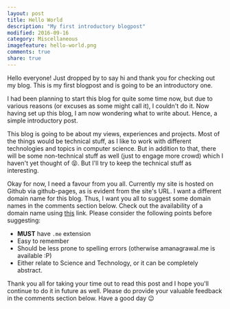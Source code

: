 ```yaml
---
layout: post
title: Hello World
description: "My first introductory blogpost"
modified: 2016-09-16
category: Miscellaneous
imagefeature: hello-world.png
comments: true
share: true
---
```


Hello everyone! Just dropped by to say hi and thank you for checking out my blog. This is my first blogpost and is going to be an introductory one. 

I had been planning to start this blog for quite some time now, but due to various reasons (or excuses as some might call it), I couldn't do it. Now having set up this blog, I am now wondering what to write about. Hence, a simple introductory post.

This blog is going to be about my views, experiences and projects. Most of the things would be technical stuff, as I like to work with different technologies and topics in computer science. But in addition to that, there will be some non-technical stuff as well (just to engage more crowd) which I haven't yet thought of 😝. But I'll try to keep the technical stuff as interesting.

Okay for now, I need a favour from you all. Currently my site is hosted on Github via github-pages, as is evident from the site's URL. I want a different domain name for this blog. Thus, I want you all to suggest some domain names in the comments section below. Check out the availability of a domain name using [this](https://www.namecheap.com/domains.aspx) link. Please consider the following points before suggesting:

* **MUST** have `.me` extension
* Easy to remember
* Should be less prone to spelling errors (otherwise amanagrawal.me is available :P)
* Either relate to Science and Technology, or it can be completely abstract.

Thank you all for taking your time out to read this post and I hope you'll continue to do it in future as well. Please do provide your valuable feedback in the comments section below. Have a good day 😉 
